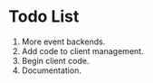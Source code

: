 # Todo List

1. More event backends.
2. Add code to client management.
3. Begin client code.
4. Documentation.
